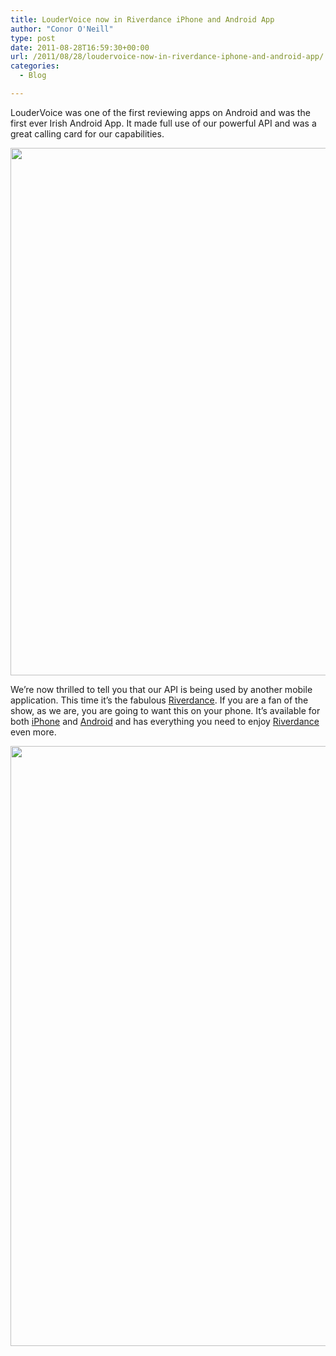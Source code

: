 ```yaml
---
title: LouderVoice now in Riverdance iPhone and Android App
author: "Conor O'Neill"
type: post
date: 2011-08-28T16:59:30+00:00
url: /2011/08/28/loudervoice-now-in-riverdance-iphone-and-android-app/
categories:
  - Blog

---
```

LouderVoice was one of the first reviewing apps on Android and was the first ever Irish Android App. It made full use of our powerful API and was a great calling card for our capabilities.

<img class="size-full wp-image-2348 aligncenter" title="Riverdance Homepage" src="http://www.loudervoice.com/wp-content/uploads/2011/08/rd1b.png" alt="" width="518" height="844" srcset="http://127.0.0.1.nip.io/wp-content/uploads/2011/08/rd1b.png 518w, http://127.0.0.1.nip.io/wp-content/uploads/2011/08/rd1b-184x300.png 184w" sizes="(max-width: 518px) 100vw, 518px" />

We&#8217;re now thrilled to tell you that our API is being used by another mobile application. This time it&#8217;s the fabulous [Riverdance][1]. If you are a fan of the show, as we are, you are going to want this on your phone. It&#8217;s available for both [iPhone][2] and [Android][3] and has everything you need to enjoy [Riverdance][4] even more.

[<img class="size-full wp-image-2349 aligncenter" title="Riverdance" src="http://www.loudervoice.com/wp-content/uploads/2011/08/rd2.png" alt="" width="544" height="960" srcset="http://127.0.0.1.nip.io/wp-content/uploads/2011/08/rd2.png 544w, http://127.0.0.1.nip.io/wp-content/uploads/2011/08/rd2-170x300.png 170w" sizes="(max-width: 544px) 100vw, 544px" />][1]

 [1]: http://www.riverdance.com/
 [2]: http://itunes.apple.com/us/app/riverdance-official/id451772781?ls=1&mt=8
 [3]: https://market.android.com/details?id=com.feedhenry.fhIDavV_MJfr_zhhTPrDHTYzIQ
 [4]: http://www.riverdance.com/blog/2011/08/new-riverdance-app-for-iphone-and-android-phone/